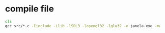 # compile file

```bat
cls
gcc src/*.c -Iinclude -Llib -lSDL3 -lopengl32 -lglu32 -o janela.exe -mwindows
```